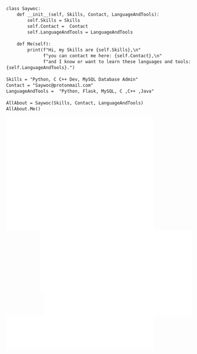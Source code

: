 ``` Py
class Saywoc:
    def __init__(self, Skills, Contact, LanguageAndTools):
        self.Skills = Skills
        self.Contact =  Contact
        self.LanguageAndTools = LanguageAndTools

    def Me(self):
        print(f"Hi, my Skills are {self.Skills},\n"
              f"you can contact me here: {self.Contact},\n"
              f"and I know or want to learn these languages and tools: {self.LanguageAndTools}.")

Skills = "Python, C C++ Dev, MySQL Database Admin"
Contact = "Saywoc@protonmail.com"
LanguageAndTools =  "Python, Flask, MySQL, C ,C++ ,Java"

AllAbout = Saywoc(Skills, Contact, LanguageAndTools)
AllAbout.Me()
```
<p>
	<a>
        	<img src="github-metrics.svg" alt="Metrics" width = "400">
		<img align= "right" src="/metrics.plugin.isocalendar.svg" alt="Metrics" width = "410">		
    		</a>
	<a>
		<img align= "right" src="/metrics.plugin.topics.icons.svg" alt="Metrics" width = "400">
    		<img src="/metrics.plugin.languages.details.svg" alt="Metrics"  width = "400">    
	</a>
</p>
